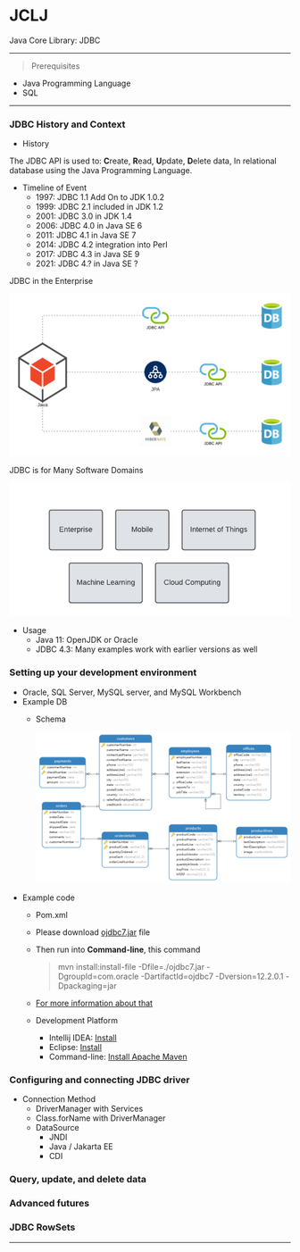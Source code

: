 # JCLJ
Java Core Library: JDBC

---
>Prerequisites
- Java Programming Language
- SQL
---

### JDBC History and Context
  - History
  
The JDBC API is used to: **C**reate, **R**ead, **U**pdate, **D**elete data,
In relational database using the Java Programming Language.

- Timeline of Event
  - 1997: JDBC 1.1 Add On to JDK 1.0.2
  - 1999: JDBC 2.1 included in JDK 1.2
  - 2001: JDBC 3.0 in JDK 1.4
  - 2006: JDBC 4.0 in Java SE 6
  - 2011: JDBC 4.1 in Java SE 7
  - 2014: JDBC 4.2 integration into Perl
  - 2017: JDBC 4.3 in Java SE 9
  - 2021: JDBC 4.? in Java SE ?

JDBC in the Enterprise

![This is an image](assets/images/JDBC.png)

JDBC is for Many Software Domains

![This is an image](assets/images/Domains.png)
- Usage
  - Java 11: OpenJDK or Oracle
  - JDBC 4.3: Many examples work with earlier versions as well
### Setting up your development environment
  - Oracle, SQL Server, MySQL server, and MySQL Workbench
  - Example DB
    - Schema
    
      ![This is an image](assets/images/ERD.png)
  - Example code
    - Pom.xml
    - Please download [ojdbc7.jar](https://www.oracle.com/database/technologies/jdbc-drivers-12c-downloads.html) file 
    - Then run into **Command-line**, this command
      >mvn install:install-file -Dfile=./ojdbc7.jar -DgroupId=com.oracle -DartifactId=ojdbc7 -Dversion=12.2.0.1 -Dpackaging=jar
    - [For more information about that](https://mkyong.com/maven/how-to-add-oracle-jdbc-driver-in-your-maven-local-repository/)
    
    - Development Platform
      - Intellij IDEA: [Install](https://www.jetbrains.com/idea/)
      - Eclipse: [Install](https://www.eclipse.org/)
      - Command-line: [Install Apache Maven](https://maven.apache.org/install.html)
### Configuring and connecting JDBC driver
      
- Connection Method
  - DriverManager with Services
  - Class.forName with DriverManager
  - DataSource
    - JNDI
    - Java / Jakarta EE
    - CDI

### Query, update, and delete data

### Advanced futures

### JDBC RowSets


---

